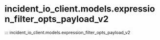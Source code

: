 # incident_io_client.models.expression_filter_opts_payload_v2

::: incident_io_client.models.expression_filter_opts_payload_v2
